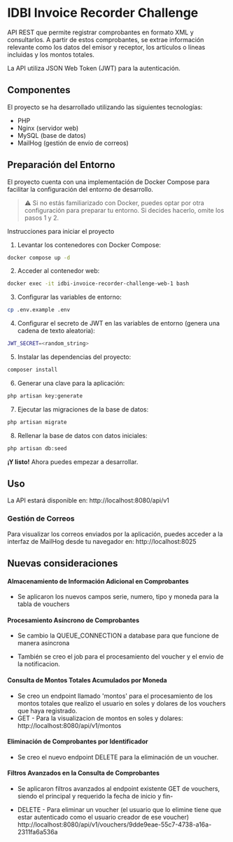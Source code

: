 # IDBI Invoice Recorder Challenge

API REST que permite registrar comprobantes en formato XML y consultarlos. A partir de estos comprobantes, se extrae
información relevante como los datos del emisor y receptor, los artículos o líneas incluidas y los montos totales.

La API utiliza JSON Web Token (JWT) para la autenticación.

## Componentes

El proyecto se ha desarrollado utilizando las siguientes tecnologías:

- PHP
- Nginx (servidor web)
- MySQL (base de datos)
- MailHog (gestión de envío de correos)

## Preparación del Entorno

El proyecto cuenta con una implementación de Docker Compose para facilitar la configuración del entorno de desarrollo.

> ⚠️ Si no estás familiarizado con Docker, puedes optar por otra configuración para preparar tu entorno. Si decides
> hacerlo, omite los pasos 1 y 2.

Instrucciones para iniciar el proyecto

1. Levantar los contenedores con Docker Compose:

```bash
docker compose up -d
```

2. Acceder al contenedor web:

```bash
docker exec -it idbi-invoice-recorder-challenge-web-1 bash
```

3. Configurar las variables de entorno:

```bash
cp .env.example .env
```

4. Configurar el secreto de JWT en las variables de entorno (genera una cadena de texto aleatoria):

```bash
JWT_SECRET=<random_string>
```

5. Instalar las dependencias del proyecto:

```bash
composer install
```

6. Generar una clave para la aplicación:

```bash
php artisan key:generate
```

7. Ejecutar las migraciones de la base de datos:

```bash
php artisan migrate
```

8. Rellenar la base de datos con datos iniciales:

```bash
php artisan db:seed
```

**¡Y listo!** Ahora puedes empezar a desarrollar.

## Uso

La API estará disponible en: http://localhost:8080/api/v1

### Gestión de Correos

Para visualizar los correos enviados por la aplicación, puedes acceder a la interfaz de MailHog desde tu navegador
en: http://localhost:8025

## Nuevas consideraciones

#### Almacenamiento de Información Adicional en Comprobantes

- Se aplicaron los nuevos campos serie, numero, tipo y moneda para la tabla de vouchers

#### Procesamiento Asíncrono de Comprobantes

- Se cambio la QUEUE_CONNECTION a database para que funcione de manera asincrona

- También se creo el job para el procesamiento del voucher y el envio de la notificacion.

#### Consulta de Montos Totales Acumulados por Moneda

- Se creo un endpoint llamado 'montos' para el procesamiento de los montos totales que realizo el usuario en soles y dolares de los vouchers que haya registrado.
- GET - Para la visualizacion de montos en soles y dolares: http://localhost:8080/api/v1/montos

#### Eliminación de Comprobantes por Identificador

- Se creo el nuevo endpoint DELETE para la eliminación de un voucher.

#### Filtros Avanzados en la Consulta de Comprobantes

- Se aplicaron filtros avanzados al endpoint existente GET de vouchers, siendo el principal y requerido la fecha de inicio y fin-

- DELETE - Para eliminar un voucher (el usuario que lo elimine tiene que estar autenticado como el usuario creador de ese voucher) http://localhost:8080/api/v1/vouchers/9dde9eae-55c7-4738-a16a-2311fa6a536a

